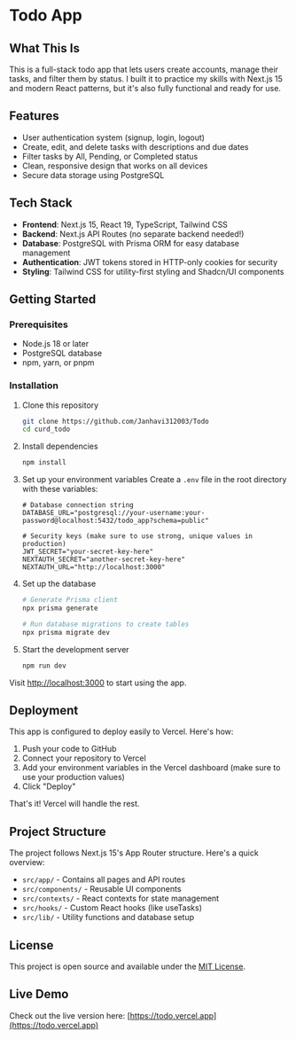 # Todo App

## What This Is

This is a full-stack todo app that lets users create accounts, manage their tasks, and filter them by status. I built it to practice my skills with Next.js 15 and modern React patterns, but it's also fully functional and ready for use.

## Features

- User authentication system (signup, login, logout)
- Create, edit, and delete tasks with descriptions and due dates
- Filter tasks by All, Pending, or Completed status
- Clean, responsive design that works on all devices
- Secure data storage using PostgreSQL

## Tech Stack

- **Frontend**: Next.js 15, React 19, TypeScript, Tailwind CSS
- **Backend**: Next.js API Routes (no separate backend needed!)
- **Database**: PostgreSQL with Prisma ORM for easy database management
- **Authentication**: JWT tokens stored in HTTP-only cookies for security
- **Styling**: Tailwind CSS for utility-first styling and Shadcn/UI components

## Getting Started

### Prerequisites

- Node.js 18 or later
- PostgreSQL database
- npm, yarn, or pnpm

### Installation

1. Clone this repository
   ```bash
   git clone https://github.com/Janhavi312003/Todo
   cd curd_todo
   ```

2. Install dependencies
   ```bash
   npm install
   ```

3. Set up your environment variables
   Create a `.env` file in the root directory with these variables:
   ```env
   # Database connection string
   DATABASE_URL="postgresql://your-username:your-password@localhost:5432/todo_app?schema=public"
   
   # Security keys (make sure to use strong, unique values in production)
   JWT_SECRET="your-secret-key-here"
   NEXTAUTH_SECRET="another-secret-key-here"
   NEXTAUTH_URL="http://localhost:3000"
   ```

4. Set up the database
   ```bash
   # Generate Prisma client
   npx prisma generate
   
   # Run database migrations to create tables
   npx prisma migrate dev
   ```

5. Start the development server
   ```bash
   npm run dev
   ```

Visit [http://localhost:3000](http://localhost:3000) to start using the app.

## Deployment

This app is configured to deploy easily to Vercel. Here's how:

1. Push your code to GitHub
2. Connect your repository to Vercel
3. Add your environment variables in the Vercel dashboard (make sure to use your production values)
4. Click "Deploy"

That's it! Vercel will handle the rest.

## Project Structure

The project follows Next.js 15's App Router structure. Here's a quick overview:

- `src/app/` - Contains all pages and API routes
- `src/components/` - Reusable UI components
- `src/contexts/` - React contexts for state management
- `src/hooks/` - Custom React hooks (like useTasks)
- `src/lib/` - Utility functions and database setup

## License

This project is open source and available under the [MIT License](https://opensource.org/licenses/MIT).

## Live Demo

Check out the live version here: [https://todo.vercel.app](https://todo.vercel.app)
